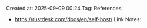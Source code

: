 Created at:  2025-09-09 00:24
Tag:
References:
- https://rustdesk.com/docs/en/self-host/
Link Notes:

